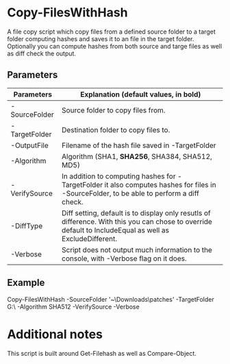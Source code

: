 # Copy-FilesWithHash 

A file copy script which copy files from a defined source folder to a target folder computing hashes and saves it to an file in the target folder. Optionally you can compute hashes from both source and targe files as well as diff check the output.

## Parameters
| Parameters | Explanation (default values, in bold) |
| ------ | ------ |
|-SourceFolder | Source folder to copy files from.|
| -TargetFolder | Destination folder to copy files to.|
|-OutputFile | Filename of the hash file saved in -TargetFolder|
|-Algorithm | Algorithm (SHA1, **SHA256**, SHA384, SHA512, MD5)|
|-VerifySource | In addition to computing hashes for -TargetFolder it also computes hashes for files in -SourceFolder, to be able to perform a diff check.|
|-DiffType | Diff setting, default is to display only resutls of difference. With this you can chose to override default to IncludeEqual as well as ExcludeDifferent.|
|-Verbose | Script does not output much information to the console, with -Verbose flag on it does.|

## Example
Copy-FilesWithHash -SourceFolder '~\Downloads\patches' -TargetFolder G:\ -Algorithm SHA512 -VerifySource -Verbose

# Additional notes
This script is built around Get-Filehash as well as Compare-Object.
